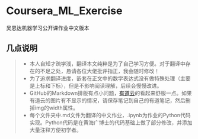 # Coursera_ML_Exercise
吴恩达机器学习公开课作业中文版本

## 几点说明
> * 本人自知才疏学浅，翻译本文纯粹是为了自己学习方便。对于翻译中存在的不足之处，恳请各位大佬批评指正，我会随时修改！
> * 为了追求翻译进度，嵌套在正文中的数学表达式没有做特殊处理（主要是上标和下标），但是不影响阅读理解，后续会慢慢改进。
> * GitHub的Markdown排版有点小问题，[有道云](https://note.youdao.com/ynoteshare1/index.html?id=98ff87963320a4a6a663465fe4ab9bf6&type=notebook#/)的看起来舒服一点。如果有道云的图片有不显示的情况，请保存笔记到自己的有道笔记，然后删掉img的width属性。
> * 每个文件夹中.md文件为翻译的中文作业，.ipynb为作业的Python代码实现。Python代码是在黄海广博士的代码基础上做了部分修改，并添加大量注释方便初学者。
